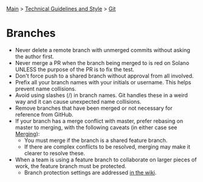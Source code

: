 [Main](../../README.md) >
[Technical Guidelines and Style](../README.md) >
[Git](./README.md)

# Branches

- Never delete a remote branch with unmerged commits without asking the author
  first.
- Never merge a PR when the branch being merged to is red on Solano UNLESS the
  purpose of the PR is to fix the test.
- Don't force push to a shared branch without approval from all involved.
- Prefix all your branch names with your initials or username. This helps
  prevent name collisions.
- Avoid using slashes (/) in branch names. Git handles these in a weird way and
  it can cause unexpected name collisions.
- Remove branches that have been merged or not necessary for reference from
  GitHub.
- If your branch has a merge conflict with master, prefer rebasing on master to
  merging, with the following caveats (in either case see [Merging](./Merging.md)):
  - You must merge if the branch is a shared feature branch.
  - If there are complex conflicts to be resolved, merging may make it clearer
    to resolve these.
- When a team is using a feature branch to collaborate on larger pieces of work,
  the feature branch must be protected.
    - Branch protection settings are addressed [in the wiki](https://github.com/coverhound/wiki/blob/master/ci/feature-branches.md).
